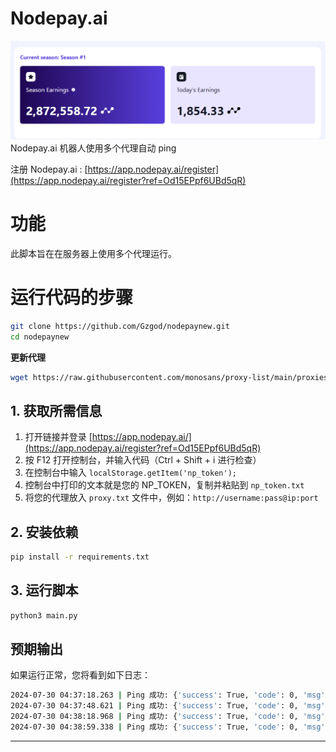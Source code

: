 # Nodepay.ai
![Nodepay.ai](image.png)
Nodepay.ai 机器人使用多个代理自动 ping

注册 Nodepay.ai : [https://app.nodepay.ai/register](https://app.nodepay.ai/register?ref=Od15EPpf6UBd5qR)

# 功能
此脚本旨在在服务器上使用多个代理运行。

# 运行代码的步骤
```bash
git clone https://github.com/Gzgod/nodepaynew.git
cd nodepaynew
```
**更新代理**
```bash
wget https://raw.githubusercontent.com/monosans/proxy-list/main/proxies/all.txt && mv all.txt proxy.txt
```
## 1. 获取所需信息

1. 打开链接并登录 [https://app.nodepay.ai/](https://app.nodepay.ai/register?ref=Od15EPpf6UBd5qR)
2. 按 F12 打开控制台，并输入代码（Ctrl + Shift + i 进行检查）
3. 在控制台中输入 ``localStorage.getItem('np_token');``
4. 控制台中打印的文本就是您的 NP_TOKEN，复制并粘贴到 `np_token.txt`
5. 将您的代理放入 `proxy.txt` 文件中，例如：`http://username:pass@ip:port`
## 2. 安装依赖
```bash
pip install -r requirements.txt
```
## 3. 运行脚本
```bash
python3 main.py
```
## 预期输出
如果运行正常，您将看到如下日志：
```bash
2024-07-30 04:37:18.263 | Ping 成功: {'success': True, 'code': 0, 'msg': '成功', 'data': {'ip_score': 88}}
2024-07-30 04:37:48.621 | Ping 成功: {'success': True, 'code': 0, 'msg': '成功', 'data': {'ip_score': 90}}
2024-07-30 04:38:18.968 | Ping 成功: {'success': True, 'code': 0, 'msg': '成功', 'data': {'ip_score': 94}}
2024-07-30 04:38:59.338 | Ping 成功: {'success': True, 'code': 0, 'msg': '成功', 'data': {'ip_score': 98}}
```

--- 
